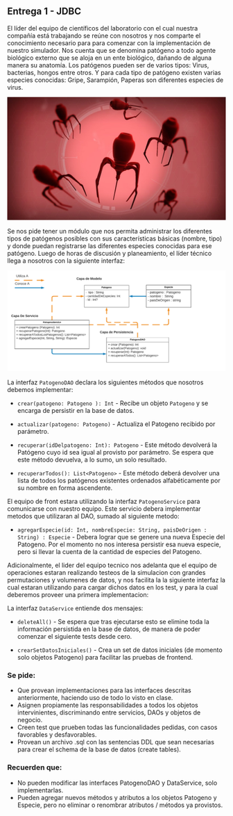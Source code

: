 ## Entrega 1 - JDBC

El líder del equipo de científicos del laboratorio con el cual nuestra compañía está trabajando se reúne con nosotros y nos comparte el conocimiento necesario para para comenzar con la implementación de nuestro simulador. Nos cuenta que se denomina patógeno a todo agente biológico externo que se aloja en un ente biológico, dañando de alguna manera su anatomía. Los patógenos pueden ser de varios tipos: Virus, bacterias, hongos entre otros. Y para cada tipo de patógeno existen varias especies conocidas: Gripe, Sarampión, Paperas son diferentes especies de virus. 


<p align="center">
  <img src="virus1.png" />
</p>
	
Se nos pide tener un módulo que nos permita administrar los diferentes tipos de patógenos posibles con sus características básicas (nombre, tipo) y donde puedan registrarse las diferentes especies conocidas para ese patógeno.
Luego de horas de discusión y planeamiento, el líder técnico llega a nosotros con la siguiente interfaz:


<p align="center">
  <img src="uml.png" />
</p>


La interfaz `PatogenoDAO` declara los siguientes métodos que nosotros debemos implementar:

- `crear(patogeno: Patogeno ): Int` - Recibe un objeto `Patogeno` y se encarga de persistir en la base de datos. 

- `actualizar(patogeno: Patogeno)` - Actualiza el Patogeno recibido por parámetro.

- `recuperar(idDelpatogeno: Int): Patogeno` - Este método devolverá la Patógeno cuyo id sea igual al provisto por parámetro. Se espera que este método devuelva, a lo sumo, un solo resultado.

- `recuperarTodos(): List<Patogeno>` - Este método deberá devolver una lista de todos los patógenos existentes ordenados alfabéticamente por su nombre en forma ascendente.


El equipo de front estara utilizando la interfaz  `PatogenoService`  para comunicarse con nuestro equipo. Este servicio debera implementar metodos que utilizaran al DAO, sumado al siguiente metodo:

- `agregarEspecie(id: Int, nombreEspecie: String, paisDeOrigen : String) : Especie` - Debera lograr que se genere una nueva Especie del Patogeno. Por el momento no nos interesa persistir esa nueva especie, pero si llevar la cuenta de la cantidad de especies del Patogeno.


Adicionalmente, el lider del equipo tecnico nos adelanta que el equipo de operaciones estaran realizando testeos de la simulacion con grandes permutaciones y volumenes de datos, y nos facilita la la siguiente interfaz la cual estaran utilizando para cargar dichos datos en los test, y para la cual deberemos proveer una primera implementacion:

La interfaz `DataService` entiende dos mensajes:

- `deleteAll()` - Se espera que tras ejecutarse esto se elimine toda la información persistida en la base de datos, de manera de poder comenzar el siguiente tests desde cero.

- `crearSetDatosIniciales()` - Crea un set de datos iniciales (de momento solo objetos Patogeno) para facilitar las pruebas de frontend.


### Se pide:
- Que provean implementaciones para las interfaces descritas anteriormente, haciendo uso de todo lo visto en clase.
- Asignen propiamente las responsabilidades a todos los objetos intervinientes, discriminando entre servicios, DAOs y objetos de negocio.
- Creen test que prueben todas las funcionalidades pedidas, con casos favorables y desfavorables.
- Provean un archivo .sql con las sentencias DDL que sean necesarias para crear el schema de la base de datos (create tables).

### Recuerden que:
- No pueden modificar las interfaces PatogenoDAO y DataService, solo implementarlas.
- Pueden agregar nuevos métodos y atributos a los objetos Patogeno y Especie, pero no eliminar o renombrar atributos / métodos ya provistos.